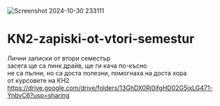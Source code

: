 ![Screenshot 2024-10-30 233111](https://github.com/user-attachments/assets/be3adea7-ea96-48f7-9972-538825db189c)
# KN2-zapiski-ot-vtori-semestur
Лични записки от втори семестър <br>
засега ще са линк драйв, ще ги кача по-късно <br>
не са пълни, но са доста полезни, помогнаха на доста хора <br>
от курсовете на КН2 <br>
https://drive.google.com/drive/folders/13GhDX0Rj0ifgHD02G5jxLG471-YnbvC6?usp=sharing
